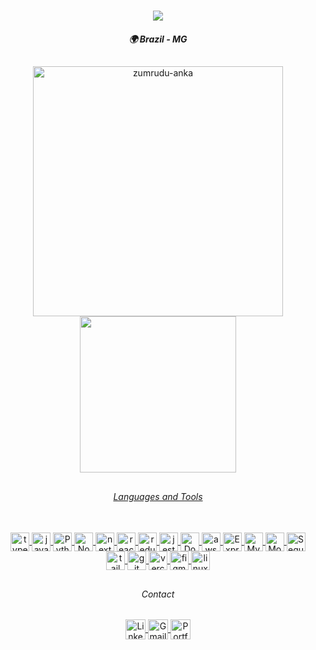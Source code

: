 <h1 align="center">
  <a href="https://git.io/typing-svg">
    <img src="https://readme-typing-svg.herokuapp.com/?lines=Hello+World!+👋;+I+am+Rafael+Souza!+🇧🇷;&center=true&size=15">
  </a>

<h5 align="center">  🌍 Brazil - MG </h5>

##

<div align=center>
  <a href="https://github.com/denvercoder1/github-readme-streak-stats" title="Go to Source">
    <img align="center" width=400 src="https://github-readme-streak-stats.herokuapp.com/?user=Rafael-Souza-97&count_private=true&theme=react&border=61dafb&hide_border=true" alt="zumrudu-anka" />
  </a>
  <a href="https://github.com/anuraghazra/github-readme-stats">
    <img width=250 align="center" src="https://github-readme-stats.vercel.app/api/top-langs/?username=Rafael-Souza-97&count_private=true&hide=c%23,powershell,Mathematica,Ruby,Objective-C,Objective-C%2b%2b,Cuda&title_color=61dafb&text_color=ffffff&icon_color=61dafb&bg_color=20232a&langs_count=8&layout=compact&border_color=61dafb&hide_border=true" />
</div>

##

<div align="center">
  <h6 align="center">Languages and Tools</h6>
  <a href="https://skillicons.dev" target="_blank"><br>          
    <img align="center" alt="typescript" width="30" src="https://skillicons.dev/icons?i=ts" />
    <img align="center" alt="javascript" width="30" src="https://skillicons.dev/icons?i=js" />
    <img align="center" alt="Python" width="30" src="https://skillicons.dev/icons?i=py" />
    <img align="center" alt="Node.js" width="30" src="https://skillicons.dev/icons?i=nodejs" />
    <img align="center" alt="next" width="30" src="https://skillicons.dev/icons?i=nextjs" />
    <img align="center" alt="react" width="30" src="https://skillicons.dev/icons?i=react" />
    <img align="center" alt="redux" width="30" src="https://skillicons.dev/icons?i=redux" />
    <img align="center" alt="jest" width="30" src="https://skillicons.dev/icons?i=jest" />
    <img align="center" alt="Docker" width="30" src="https://skillicons.dev/icons?i=docker" />
    <img align="center" alt="aws" width="30" src="https://skillicons.dev/icons?i=aws" />
    <img align="center" alt="Express" width="30" src="https://skillicons.dev/icons?i=express" />
    <img align="center" alt="MySQL" width="30" src="https://skillicons.dev/icons?i=mysql" />
    <img align="center" alt="MongoDb" width="30" src="https://skillicons.dev/icons?i=mongodb" />
    <img align="center" alt="Sequelize" width="30" src="https://skillicons.dev/icons?i=sequelize" />
    <img align="center" alt="tailwind" width="30" src="https://skillicons.dev/icons?i=tailwind" />
    <img align="center" alt="git" width="30" src="https://skillicons.dev/icons?i=git" />
    <img align="center" alt="vercel" width="30" src="https://skillicons.dev/icons?i=vercel" />
    <img align="center" alt="figma" width="30" src="https://skillicons.dev/icons?i=figma" />
    <img align="center" alt="linux" width="30" src="https://skillicons.dev/icons?i=linux" />
    <!--     <img align="center" alt="HTML" width="30" src="https://skillicons.dev/icons?i=html" />
    <img align="center" alt="CSS" width="30" src="https://skillicons.dev/icons?i=css" /> -->
  </a>
</div>

##

<div align="center">
  <h6 align="center">Contact</h6>
  <a href="https://www.linkedin.com/in/rafael-souza97/" target="_blank">
    <img align="center" alt="Linkedin" height="32" src="https://img.shields.io/static/v1?message=LinkedIn&logo=linkedin&label=&color=282A36&logoColor=61dafb&labelColor=&style=for-the-badge" />
  </a>
  <a href="mailto:apsouza.rafael97@gmail.com" target="_blank">
    <img align="center" alt="Gmail" height="32" src="https://img.shields.io/static/v1?message=Gmail&logo=gmail&label=&color=282A36&logoColor=61dafb&labelColor=&style=for-the-badge" />
  </a>
  <a href="https://portfolio-rafael-souza.vercel.app/" target="_blank">
    <img align="center" alt="Portfolio" height="32" src="https://img.shields.io/static/v1?message=Portfolio&logo=Portfolio&label=&color=282A36&logoColor=61dafb&labelColor=&style=for-the-badge" />
  </a>
</div>
